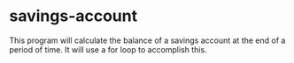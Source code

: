 # savings-account
This program will calculate the balance of a savings account at the end of a period of time. It will use a for loop to accomplish this.
